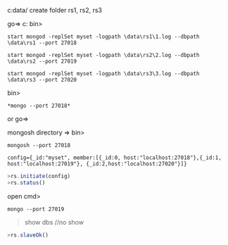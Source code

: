 c:data/ create folder rs1, rs2, rs3

go=>  c: bin> 

```
start mongod -replSet myset -logpath \data\rs1\1.log --dbpath \data\rs1 --port 27018
```

```
start mongod -replSet myset -logpath \data\rs2\2.log --dbpath \data\rs2 --port 27019
```

```
start mongod -replSet myset -logpath \data\rs3\3.log --dbpath \data\rs3 --port 27020
```


bin> 
```
*mongo --port 27018*
```

or 
go=> 

mongosh directory => bin>
```
mongosh --port 27018
```


```
config={_id:"myset", member:[{_id:0, host:"localhost:27018"},{_id:1, host:"localhost:27019"}, {_id:2,host:"localhost:27020"}]}
```

```js
>rs.initiate(config)
>rs.status()
```

open cmd>
```
mongo --port 27019
```

>show dbs
//no show 

```js
>rs.slaveOk()
